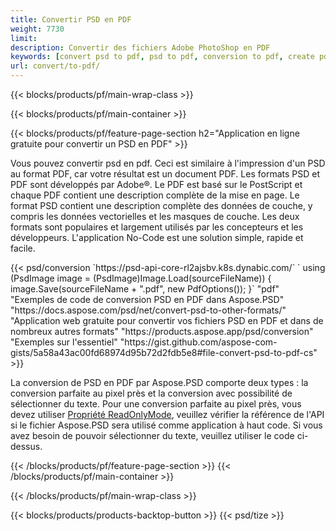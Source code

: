 ```yaml
---
title: Convertir PSD en PDF
weight: 7730
limit: 
description: Convertir des fichiers Adobe PhotoShop en PDF
keywords: [convert psd to pdf, psd to pdf, conversion to pdf, create pdf from psd, print psd as pdf]
url: convert/to-pdf/
---
```


{{< blocks/products/pf/main-wrap-class >}}

{{< blocks/products/pf/main-container >}}

{{< blocks/products/pf/feature-page-section h2="Application en ligne gratuite pour convertir un PSD en PDF" >}}
<p>Vous pouvez convertir psd en pdf. Ceci est similaire à l'impression d'un PSD au format PDF, car votre résultat est un document PDF. Les formats PSD et PDF sont développés par Adobe®. Le PDF est basé sur le PostScript et chaque PDF contient une description complète de la mise en page. Le format PSD contient une description complète des données de couche, y compris les données vectorielles et les masques de couche. Les deux formats sont populaires et largement utilisés par les concepteurs et les développeurs. L'application No-Code est une solution simple, rapide et facile.</p>
{{< psd/conversion `https://psd-api-core-rl2ajsbv.k8s.dynabic.com/` 
`    using (PsdImage image = (PsdImage)Image.Load(sourceFileName))
    {
        image.Save(sourceFileName + ".pdf", new PdfOptions());
    }` 
	"pdf" 
"Exemples de code de conversion PSD en PDF dans Aspose.PSD"  "https://docs.aspose.com/psd/net/convert-psd-to-other-formats/" 
"Application web gratuite pour convertir vos fichiers PSD en PDF et dans de nombreux autres formats" "https://products.aspose.app/psd/conversion" 
"Exemples sur l'essentiel" "https://gist.github.com/aspose-com-gists/5a58a43ac00fd68974d95b72d2fdb5e8#file-convert-psd-to-pdf-cs" >}}
<p>La conversion de PSD en PDF par Aspose.PSD comporte deux types : la conversion parfaite au pixel près et la conversion avec possibilité de sélectionner du texte. Pour une conversion parfaite au pixel près, vous devez utiliser <a href="https://reference.aspose.com/psd/net/aspose.psd.imageloadoptions/psdloadoptions/readonlymode/">Propriété ReadOnlyMode</a>, veuillez vérifier la référence de l'API si le fichier Aspose.PSD sera utilisé comme application à haut code. Si vous avez besoin de pouvoir sélectionner du texte, veuillez utiliser le code ci-dessus.</p>
{{< /blocks/products/pf/feature-page-section >}}
{{< /blocks/products/pf/main-container >}}


{{< /blocks/products/pf/main-wrap-class >}}

{{< blocks/products/products-backtop-button >}}
{{< psd/tize >}}

